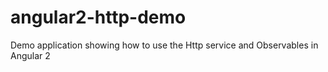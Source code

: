 # angular2-http-demo
Demo application showing how to use the Http service and Observables in Angular 2
